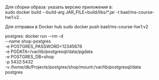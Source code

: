 Для сборки образа:
указать версию приложения в:     
sudo docker build --build-arg JAR_FILE=build/libs/*.jar -t bael/ms-course-hw1:v2 .

Для отправки в Docker hub
sudo docker push bael/ms-course-hw1:v2

postgres:
docker run --rm -d \
    --name shop-postgres \
    -e POSTGRES_PASSWORD=12345678 \
    -e PGDATA=/var/lib/postgresql/data/pgdata \
    -e POSTGRES_DB=shop \
    -p 5432:5432 \
    -v /home/dk/Projects/postgres/shop/mount:/var/lib/postgresql/data \
    postgres